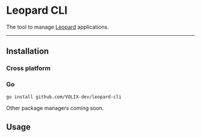 # Leopard CLI
The tool to manage [Leopard](https://github.com/VOLIX-dev/leopard) applications.

---

## Installation

### Cross platform
### Go

```bash
go install github.com/VOLIX-dev/leopard-cli
```

Other package managers coming soon.


## Usage

```bash
 
```